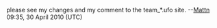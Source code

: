 please see my changes and my comment to the team_\*.ufo site.
--[Mattn](User:Mattn "wikilink") 09:35, 30 April 2010 (UTC)